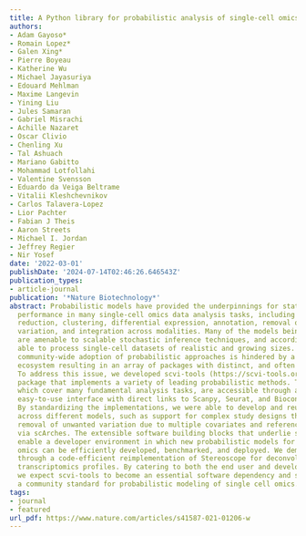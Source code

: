 ```yaml
---
title: A Python library for probabilistic analysis of single-cell omics data
authors:
- Adam Gayoso*
- Romain Lopez*
- Galen Xing*
- Pierre Boyeau
- Katherine Wu
- Michael Jayasuriya
- Edouard Mehlman
- Maxime Langevin
- Yining Liu
- Jules Samaran
- Gabriel Misrachi
- Achille Nazaret
- Oscar Clivio
- Chenling Xu
- Tal Ashuach
- Mariano Gabitto
- Mohammad Lotfollahi
- Valentine Svensson
- Eduardo da Veiga Beltrame
- Vitalii Kleshchevnikov
- Carlos Talavera-Lopez
- Lior Pachter
- Fabian J Theis
- Aaron Streets
- Michael I. Jordan
- Jeffrey Regier
- Nir Yosef
date: '2022-03-01'
publishDate: '2024-07-14T02:46:26.646543Z'
publication_types:
- article-journal
publication: '*Nature Biotechnology*'
abstract: Probabilistic models have provided the underpinnings for state-of-the-art
  performance in many single-cell omics data analysis tasks, including dimensionality
  reduction, clustering, differential expression, annotation, removal of unwanted
  variation, and integration across modalities. Many of the models being deployed
  are amenable to scalable stochastic inference techniques, and accordingly they are
  able to process single-cell datasets of realistic and growing sizes. However, the
  community-wide adoption of probabilistic approaches is hindered by a fractured software
  ecosystem resulting in an array of packages with distinct, and often complex interfaces.
  To address this issue, we developed scvi-tools (https://scvi-tools.org), a Python
  package that implements a variety of leading probabilistic methods. These methods,
  which cover many fundamental analysis tasks, are accessible through a standardized,
  easy-to-use interface with direct links to Scanpy, Seurat, and Bioconductor workflows.
  By standardizing the implementations, we were able to develop and reuse novel functionalities
  across different models, such as support for complex study designs through nonlinear
  removal of unwanted variation due to multiple covariates and reference-query integration
  via scArches. The extensible software building blocks that underlie scvi-tools also
  enable a developer environment in which new probabilistic models for single cell
  omics can be efficiently developed, benchmarked, and deployed. We demonstrate this
  through a code-efficient reimplementation of Stereoscope for deconvolution of spatial
  transcriptomics profiles. By catering to both the end user and developer audiences,
  we expect scvi-tools to become an essential software dependency and serve to formulate
  a community standard for probabilistic modeling of single cell omics.
tags:
- journal
- featured
url_pdf: https://www.nature.com/articles/s41587-021-01206-w
---
```

